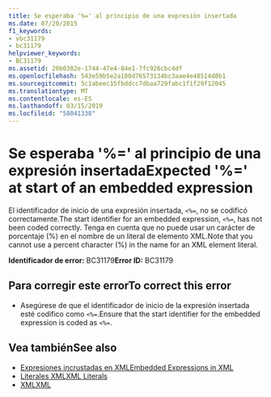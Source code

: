 ```yaml
---
title: Se esperaba '%=' al principio de una expresión insertada
ms.date: 07/20/2015
f1_keywords:
- vbc31179
- bc31179
helpviewer_keywords:
- BC31179
ms.assetid: 20b0382e-1744-47e4-84e1-7fc926cbc4df
ms.openlocfilehash: 543e59b5e2a180d76573134bc3aae4e48514d8b1
ms.sourcegitcommit: 5c1abeec15fbddcc7dbaa729fabc1f1f29f12045
ms.translationtype: MT
ms.contentlocale: es-ES
ms.lasthandoff: 03/15/2019
ms.locfileid: "58041338"
---
```

# <a name="expected--at-start-of-an-embedded-expression"></a><span data-ttu-id="c65ab-102">Se esperaba '%=' al principio de una expresión insertada</span><span class="sxs-lookup"><span data-stu-id="c65ab-102">Expected '%=' at start of an embedded expression</span></span>
<span data-ttu-id="c65ab-103">El identificador de inicio de una expresión insertada, `<%=`, no se codificó correctamente.</span><span class="sxs-lookup"><span data-stu-id="c65ab-103">The start identifier for an embedded expression, `<%=`, has not been coded correctly.</span></span> <span data-ttu-id="c65ab-104">Tenga en cuenta que no puede usar un carácter de porcentaje (%) en el nombre de un literal de elemento XML.</span><span class="sxs-lookup"><span data-stu-id="c65ab-104">Note that you cannot use a percent character (%) in the name for an XML element literal.</span></span>  
  
 <span data-ttu-id="c65ab-105">**Identificador de error:** BC31179</span><span class="sxs-lookup"><span data-stu-id="c65ab-105">**Error ID:** BC31179</span></span>  
  
## <a name="to-correct-this-error"></a><span data-ttu-id="c65ab-106">Para corregir este error</span><span class="sxs-lookup"><span data-stu-id="c65ab-106">To correct this error</span></span>  
  
-   <span data-ttu-id="c65ab-107">Asegúrese de que el identificador de inicio de la expresión  insertada esté codifico como `<%=`.</span><span class="sxs-lookup"><span data-stu-id="c65ab-107">Ensure that the start identifier for the embedded expression is coded as `<%=`.</span></span>  
  
## <a name="see-also"></a><span data-ttu-id="c65ab-108">Vea también</span><span class="sxs-lookup"><span data-stu-id="c65ab-108">See also</span></span>

- [<span data-ttu-id="c65ab-109">Expresiones incrustadas en XML</span><span class="sxs-lookup"><span data-stu-id="c65ab-109">Embedded Expressions in XML</span></span>](../../visual-basic/programming-guide/language-features/xml/embedded-expressions-in-xml.md)
- [<span data-ttu-id="c65ab-110">Literales XML</span><span class="sxs-lookup"><span data-stu-id="c65ab-110">XML Literals</span></span>](../../visual-basic/language-reference/xml-literals/index.md)
- [<span data-ttu-id="c65ab-111">XML</span><span class="sxs-lookup"><span data-stu-id="c65ab-111">XML</span></span>](../../visual-basic/programming-guide/language-features/xml/index.md)
